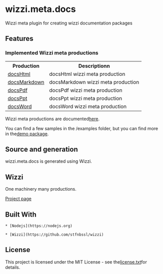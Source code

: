 # wizzi.meta.docs

Wizzi meta plugin for creating wizzi documentation packages


## Features
### Implemented Wizzi meta productions

<table>
<tr>
<th>Production<th>Descriptionn</tr>
<tr>
<td>
<a href https://github.com//wizzi.meta.docs/tree/master/.wizzi/ittf/lib/wizzi/productions/docsHtml.wfproduction.ittf>docsHtml</a><td>docsHtml wizzi meta production</td>
</tr>
<tr>
<td>
<a href https://github.com//wizzi.meta.docs/tree/master/.wizzi/ittf/lib/wizzi/productions/docsMarkdown.wfproduction.ittf>docsMarkdown</a><td>docsMarkdown wizzi meta production</td>
</tr>
<tr>
<td>
<a href https://github.com//wizzi.meta.docs/tree/master/.wizzi/ittf/lib/wizzi/productions/docsPdf.wfproduction.ittf>docsPdf</a><td>docsPdf wizzi meta production</td>
</tr>
<tr>
<td>
<a href https://github.com//wizzi.meta.docs/tree/master/.wizzi/ittf/lib/wizzi/productions/docsPpt.wfproduction.ittf>docsPpt</a><td>docsPpt wizzi meta production</td>
</tr>
<tr>
<td>
<a href https://github.com//wizzi.meta.docs/tree/master/.wizzi/ittf/lib/wizzi/productions/docsWord.wfproduction.ittf>docsWord</a><td>docsWord wizzi meta production</td>
</tr>
</table>



<p>Wizzi meta productions are documented<a href="https://stfnbssl.github.io/wizzi/docs/wizziplugins.html">here</a>.</p>



<p>You can find a few samples in the /examples folder, but you can find more in the<a href="https://github.com/wizzifactory/wizzi/tree/master/packages/wizzi-demo/.wizzi/ittf/examples/advanced/plugins">demo package</a>.</p>

## Source and generation
wizzi.meta.docs is generated using Wizzi.


## Wizzi

One machinery many productions.



<p><a href="https://stfnbssl.github.io/wizzi">Project page</a></p>

## Built With
    * [Nodejs](https://nodejs.org)
    
    * [Wizzi](https://github.com/stfnbssl/wizzi)
    

## License

<p>This project is licensed under the MIT License - see the<a href="license.txt">license.txt</a>for details.</p>

